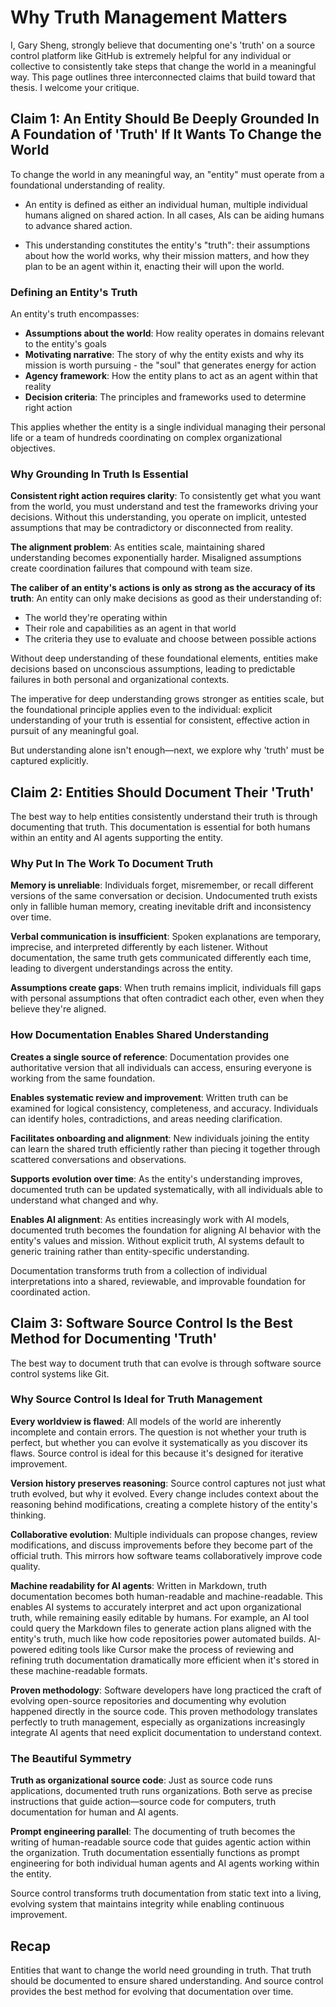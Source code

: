 # Why Truth Management Matters

I, Gary Sheng, strongly believe that documenting one's 'truth' on a source control platform like GitHub is extremely helpful for any individual or collective to consistently take steps that change the world in a meaningful way. This page outlines three interconnected claims that build toward that thesis. I welcome your critique.

## Claim 1: An Entity Should Be Deeply Grounded In A Foundation of 'Truth' If It Wants To Change the World

To change the world in any meaningful way, an "entity" must operate from a foundational understanding of reality.

- An entity is defined as either an individual human, multiple individual humans aligned on shared action. In all cases, AIs can be aiding humans to advance shared action.

- This understanding constitutes the entity's "truth": their assumptions about how the world works, why their mission matters, and how they plan to be an agent within it, enacting their will upon the world.

### Defining an Entity's Truth

An entity's truth encompasses:
- **Assumptions about the world**: How reality operates in domains relevant to the entity's goals
- **Motivating narrative**: The story of why the entity exists and why its mission is worth pursuing - the "soul" that generates energy for action
- **Agency framework**: How the entity plans to act as an agent within that reality
- **Decision criteria**: The principles and frameworks used to determine right action

This applies whether the entity is a single individual managing their personal life or a team of hundreds coordinating on complex organizational objectives.

### Why Grounding In Truth Is Essential

**Consistent right action requires clarity**: To consistently get what you want from the world, you must understand and test the frameworks driving your decisions. Without this understanding, you operate on implicit, untested assumptions that may be contradictory or disconnected from reality.

**The alignment problem**: As entities scale, maintaining shared understanding becomes exponentially harder. Misaligned assumptions create coordination failures that compound with team size.

**The caliber of an entity's actions is only as strong as the accuracy of its truth**: An entity can only make decisions as good as their understanding of:
- The world they're operating within
- Their role and capabilities as an agent in that world
- The criteria they use to evaluate and choose between possible actions

Without deep understanding of these foundational elements, entities make decisions based on unconscious assumptions, leading to predictable failures in both personal and organizational contexts.

The imperative for deep understanding grows stronger as entities scale, but the foundational principle applies even to the individual: explicit understanding of your truth is essential for consistent, effective action in pursuit of any meaningful goal.

But understanding alone isn't enough—next, we explore why 'truth' must be captured explicitly.

## Claim 2: Entities Should Document Their 'Truth'

The best way to help entities consistently understand their truth is through documenting that truth. This documentation is essential for both humans within an entity and AI agents supporting the entity.

### Why Put In The Work To Document Truth

**Memory is unreliable**: Individuals forget, misremember, or recall different versions of the same conversation or decision. Undocumented truth exists only in fallible human memory, creating inevitable drift and inconsistency over time.

**Verbal communication is insufficient**: Spoken explanations are temporary, imprecise, and interpreted differently by each listener. Without documentation, the same truth gets communicated differently each time, leading to divergent understandings across the entity.

**Assumptions create gaps**: When truth remains implicit, individuals fill gaps with personal assumptions that often contradict each other, even when they believe they're aligned.

### How Documentation Enables Shared Understanding

**Creates a single source of reference**: Documentation provides one authoritative version that all individuals can access, ensuring everyone is working from the same foundation.

**Enables systematic review and improvement**: Written truth can be examined for logical consistency, completeness, and accuracy. Individuals can identify holes, contradictions, and areas needing clarification.

**Facilitates onboarding and alignment**: New individuals joining the entity can learn the shared truth efficiently rather than piecing it together through scattered conversations and observations.

**Supports evolution over time**: As the entity's understanding improves, documented truth can be updated systematically, with all individuals able to understand what changed and why.

**Enables AI alignment**: As entities increasingly work with AI models, documented truth becomes the foundation for aligning AI behavior with the entity's values and mission. Without explicit truth, AI systems default to generic training rather than entity-specific understanding.

Documentation transforms truth from a collection of individual interpretations into a shared, reviewable, and improvable foundation for coordinated action.

## Claim 3: Software Source Control Is the Best Method for Documenting 'Truth'

The best way to document truth that can evolve is through software source control systems like Git.

### Why Source Control Is Ideal for Truth Management

**Every worldview is flawed**: All models of the world are inherently incomplete and contain errors. The question is not whether your truth is perfect, but whether you can evolve it systematically as you discover its flaws. Source control is ideal for this because it's designed for iterative improvement.

**Version history preserves reasoning**: Source control captures not just what truth evolved, but why it evolved. Every change includes context about the reasoning behind modifications, creating a complete history of the entity's thinking.

**Collaborative evolution**: Multiple individuals can propose changes, review modifications, and discuss improvements before they become part of the official truth. This mirrors how software teams collaboratively improve code quality.

**Machine readability for AI agents**: Written in Markdown, truth documentation becomes both human-readable and machine-readable. This enables AI systems to accurately interpret and act upon organizational truth, while remaining easily editable by humans. For example, an AI tool could query the Markdown files to generate action plans aligned with the entity's truth, much like how code repositories power automated builds. AI-powered editing tools like Cursor make the process of reviewing and refining truth documentation dramatically more efficient when it's stored in these machine-readable formats.

**Proven methodology**: Software developers have long practiced the craft of evolving open-source repositories and documenting why evolution happened directly in the source code. This proven methodology translates perfectly to truth management, especially as organizations increasingly integrate AI agents that need explicit documentation to understand context.

### The Beautiful Symmetry

**Truth as organizational source code**: Just as source code runs applications, documented truth runs organizations. Both serve as precise instructions that guide action—source code for computers, truth documentation for human and AI agents.

**Prompt engineering parallel**: The documenting of truth becomes the writing of human-readable source code that guides agentic action within the organization. Truth documentation essentially functions as prompt engineering for both individual human agents and AI agents working within the entity.

Source control transforms truth documentation from static text into a living, evolving system that maintains integrity while enabling continuous improvement.

## Recap

Entities that want to change the world need grounding in truth. That truth should be documented to ensure shared understanding. And source control provides the best method for evolving that documentation over time.